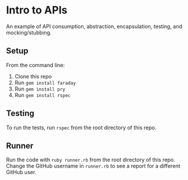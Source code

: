 # Intro to APIs

An example of API consumption, abstraction, encapsulation, testing, and mocking/stubbing.

## Setup

From the command line:

1. Clone this repo
1. Run `gem install faraday`
1. Run `gem install pry`
1. Run `gem install rspec`

## Testing

To run the tests, run `rspec` from the root directory of this repo.

## Runner

Run the code with `ruby runner.rb` from the root directory of this repo. Change the GitHub username in `runner.rb` to see a report for a different GitHub user.
